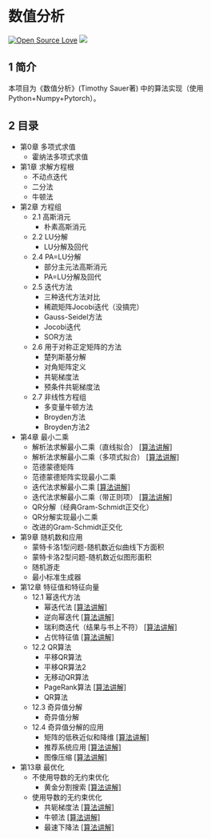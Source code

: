 <!--
 * @Descripttion: 
 * @Version: 1.0
 * @Author: ZhangHongYu
 * @Date: 2021-09-19 19:53:53
 * @LastEditors: ZhangHongYu
 * @LastEditTime: 2022-07-02 19:05:02
-->
# 数值分析
[![Open Source Love](https://badges.frapsoft.com/os/v2/open-source.svg?v=103)](https://github.com/orion-orion/NumericalAnalysis)
[![](https://img.shields.io/github/license/orion-orion/Distributed-Algorithm-PySpark)](https://github.com/orion-orion/NumericalAnalysis/blob/master/LICENSE)

## 1 简介
本项目为《数值分析》(Timothy Sauer著) 中的算法实现（使用Python+Numpy+Pytorch）。

## 2 目录
- 第0章 多项式求值
    - 霍纳法多项式求值
- 第1章 求解方程根
  - 不动点迭代 
  - 二分法
  - 牛顿法
- 第2章 方程组
  - 2.1 高斯消元 
    - 朴素高斯消元
  - 2.2 LU分解
    - LU分解及回代
  - 2.4 PA=LU分解
    - 部分主元法高斯消元
    - PA=LU分解及回代
  - 2.5 迭代方法
    - 三种迭代方法对比
    - 稀疏矩阵Jocobi迭代（没搞完）
    - Gauss-Seidel方法
    - Jocobi迭代
    - SOR方法
  - 2.6 用于对称正定矩阵的方法
    - 楚列斯基分解
    - 对角矩阵定义
    - 共轭梯度法
    - 预条件共轭梯度法 
  - 2.7 非线性方程组
    - 多变量牛顿方法
    - Broyden方法
    - Broyden方法2
- 第4章  最小二乘
  - 解析法求解最小二乘（直线拟合） [[算法讲解]](https://www.cnblogs.com/orion-orion/p/15887067.html) 
  - 解析法求解最小二乘（多项式拟合） [[算法讲解]](https://www.cnblogs.com/orion-orion/p/15887067.html) 
  - 范德蒙德矩阵
  - 范德蒙德矩阵实现最小二乘
  - 迭代法求解最小二乘 [[算法讲解]](https://www.cnblogs.com/orion-orion/p/15887067.html) 
  - 迭代法求解最小二乘（带正则项） [[算法讲解]](https://www.cnblogs.com/orion-orion/p/15887067.html) 
  - QR分解（经典Gram-Schmidt正交化）
  - QR分解实现最小二乘
  - 改进的Gram-Schmidt正交化
- 第9章 随机数和应用
  -  蒙特卡洛1型问题-随机数近似曲线下方面积
  -  蒙特卡洛2型问题-随机数近似图形面积
  -  随机游走
  -  最小标准生成器
- 第12章 特征值和特征向量
  - 12.1 幂迭代方法
    - 幂迭代法 [[算法讲解]](https://www.cnblogs.com/orion-orion/p/15405907.html)
    - 逆向幂迭代 [[算法讲解]](https://www.cnblogs.com/orion-orion/p/15405907.html)
    - 瑞利商迭代（结果与书上不符）  [[算法讲解]](https://www.cnblogs.com/orion-orion/p/15405907.html) 
    - 占优特征值 [[算法讲解]](https://www.cnblogs.com/orion-orion/p/15405907.html) 
  - 12.2 QR算法
    - 平移QR算法
    - 平移QR算法2
    - 无移动QR算法
    - PageRank算法 [[算法讲解]](https://www.cnblogs.com/orion-orion/p/15405907.html) 
    - QR算法
  - 12.3 奇异值分解
    -  奇异值分解
  - 12.4 奇异值分解的应用
    - 矩阵的低秩近似和降维 [[算法讲解]](https://www.cnblogs.com/orion-orion/p/15415610.html) 
    - 推荐系统应用 [[算法讲解]](https://www.cnblogs.com/orion-orion/p/15415610.html) 
    - 图像压缩 [[算法讲解]](https://www.cnblogs.com/orion-orion/p/15415610.html) 
- 第13章 最优化
  -  不使用导数的无约束优化
     -  黄金分割搜索 [[算法讲解]](https://www.cnblogs.com/orion-orion/p/15418056.html) 
  -  使用导数的无约束优化
     -  共轭梯度法 [[算法讲解]](https://www.cnblogs.com/orion-orion/p/15418056.html) 
     -  牛顿法 [[算法讲解]](https://www.cnblogs.com/orion-orion/p/15418056.html) 
     -  最速下降法 [[算法讲解]](https://www.cnblogs.com/orion-orion/p/15418056.html) 

